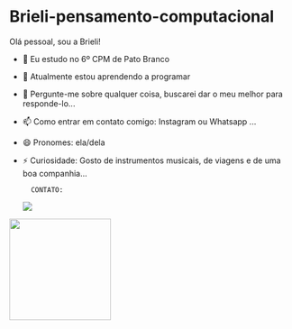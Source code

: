 # Brieli-pensamento-computacional
   Olá pessoal, sou a Brieli!
- 🔭 Eu estudo no 6º CPM de Pato Branco
- 🌱 Atualmente estou aprendendo a programar 
- 💬 Pergunte-me sobre qualquer coisa, buscarei dar o meu melhor para responde-lo...
- 📫 Como entrar em contato comigo: Instagram ou Whatsapp ...
- 😄 Pronomes: ela/dela
- ⚡ Curiosidade: Gosto de instrumentos musicais, de viagens e de uma boa companhia...


        CONTATO:
  <a href="https://instagram.com/bri_rufatto" target="_blank"><img loading="lazy" src="https://img.shields.io/badge/-Instagram-%23E4405F?style=for-the-badge&logo=instagram&logoColor=white" target="_blank"></a>

<div>
  <a href="https://beacons.ai/rafaballerini">
  <img height="180em" src="https://github-readme-stats.vercel.app/api?username=Brieli-pensamento-computacional&show_icons=true&theme=dark&include_all_commits=true&count_private=true"/>
</div>
